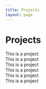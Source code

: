 ```yaml
---
title: Projects
layout: page
---
```

# Projects

<html>
<head>
<meta name="viewport" content="width=device-width, initial-scale=1.0">
<style>
* {
    box-sizing: border-box;
}

.row::after {
    content: "";
    clear: both;
    display: table;
}

[class*="col-"] {
    float: left;
    padding: 15px;
}

.col-4 {width: 33.33%;}

.container {
  position: relative;
  width: 80%
}

.image {
  display: block;
  width: 100%;
  height: auto;
}

.overlay {
  position: absolute;
  top: 0;
  bottom: 0;
  left: 0;
  right: 0;
  height: 100%;
  width: 80%;
  opacity: 0;
  transition: .5s ease;
  background-color: #4B0082;
}

.container:hover .overlay {
  opacity: 0.8;
}

.text {
  color: white;
  font-size: 20px;
  position: absolute;
  top: 50%;
  left: 50%;
  transform: translate(-50%, -50%);
  -ms-transform: translate(-50%, -50%);
}

</style>
</head>
<body>

<div class="row">
  <div class="container">
  <img class="col-4" src="https://is3-ssl.mzstatic.com/image/thumb/Purple3/v4/27/f1/66/27f16680-aa08-b81a-8a4b-6648cfbc5dc9/source/256x256bb.jpg" alt="" title="example image"/>
  		<div class="overlay">
    		<div class="text">This is a project</div>
  		</div>
	
</div>
  <div class="container">
  <img class="col-4" src="https://is3-ssl.mzstatic.com/image/thumb/Purple3/v4/27/f1/66/27f16680-aa08-b81a-8a4b-6648cfbc5dc9/source/256x256bb.jpg" alt="" title="example image"/>
    		<div class="overlay">
    		<div class="text">This is a project</div>
  		</div>
</div>
  <div class="container">
  <img class="col-4" src="https://is3-ssl.mzstatic.com/image/thumb/Purple3/v4/27/f1/66/27f16680-aa08-b81a-8a4b-6648cfbc5dc9/source/256x256bb.jpg" alt="" title="example image"/>
    		<div class="overlay">
    		<div class="text">This is a project</div>
  		</div>
</div>
</div>

<div class="row">
  <div class="container">
  <img class="col-4" src="https://is3-ssl.mzstatic.com/image/thumb/Purple3/v4/27/f1/66/27f16680-aa08-b81a-8a4b-6648cfbc5dc9/source/256x256bb.jpg" alt="" title="example image"/>
  		<div class="overlay">
    		<div class="text">This is a project</div>
  		</div>
</div>
  <div class="container">
  <img class="col-4" src="https://is3-ssl.mzstatic.com/image/thumb/Purple3/v4/27/f1/66/27f16680-aa08-b81a-8a4b-6648cfbc5dc9/source/256x256bb.jpg" alt="" title="example image"/>
    		<div class="overlay">
    		<div class="text">This is a project</div>
  		</div>
</div>
  <div class="container">
  <img class="col-4" src="https://is3-ssl.mzstatic.com/image/thumb/Purple3/v4/27/f1/66/27f16680-aa08-b81a-8a4b-6648cfbc5dc9/source/256x256bb.jpg" alt="" title="example image"/>
    		<div class="overlay">
    		<div class="text">This is a project</div>
  		</div>
</div>
</div>

</body>
</html>


